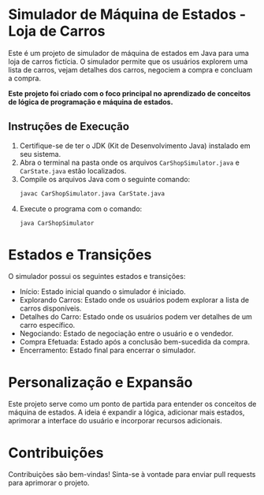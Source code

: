 # Simulador de Máquina de Estados - Loja de Carros

Este é um projeto de simulador de máquina de estados em Java para uma loja de carros fictícia. O simulador permite que os usuários explorem uma lista de carros, vejam detalhes dos carros, negociem a compra e concluam a compra.

**Este projeto foi criado com o foco principal no aprendizado de conceitos de lógica de programação e máquina de estados.**


## Instruções de Execução

1. Certifique-se de ter o JDK (Kit de Desenvolvimento Java) instalado em seu sistema.
2. Abra o terminal na pasta onde os arquivos `CarShopSimulator.java` e `CarState.java` estão localizados.
3. Compile os arquivos Java com o seguinte comando:
   ```sh
   javac CarShopSimulator.java CarState.java

4. Execute o programa com o comando:
    ```sh
   java CarShopSimulator

# Estados e Transições
O simulador possui os seguintes estados e transições:

* Início: Estado inicial quando o simulador é iniciado.
* Explorando Carros: Estado onde os usuários podem explorar a lista de carros disponíveis.
* Detalhes do Carro: Estado onde os usuários podem ver detalhes de um carro específico.
* Negociando: Estado de negociação entre o usuário e o vendedor.
* Compra Efetuada: Estado após a conclusão bem-sucedida da compra.
* Encerramento: Estado final para encerrar o simulador.

# Personalização e Expansão
Este projeto serve como um ponto de partida para entender os conceitos de máquina de estados.  A ideia é expandir a lógica, adicionar mais estados, aprimorar a interface do usuário e incorporar recursos adicionais.

# Contribuições
Contribuições são bem-vindas! Sinta-se à vontade para enviar pull requests para aprimorar o projeto.


